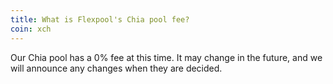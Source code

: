 ```yaml
---
title: What is Flexpool's Chia pool fee?
coin: xch
---
```


Our Chia pool has a 0% fee at this time. It may change in the future, and we will announce any changes when they are decided.
